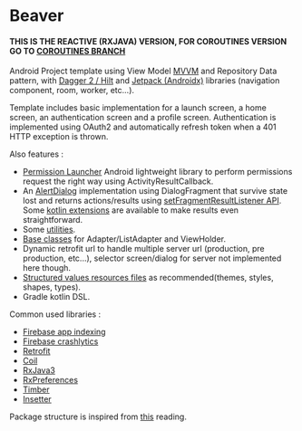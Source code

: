 # Beaver

#### THIS IS THE REACTIVE (RXJAVA) VERSION, FOR COROUTINES VERSION GO TO [COROUTINES BRANCH](https://github.com/SamYStudiO/Beaver/tree/coroutines)

Android Project template using View Model [MVVM](https://developer.android.com/topic/libraries/architecture/index.html) and Repository Data pattern, with [Dagger 2 / Hilt](https://github.com/google/dagger) and [Jetpack (Androidx)](https://developer.android.com/jetpack/) libraries (navigation component, room, worker, etc...).

Template includes basic implementation for a launch screen, a home screen, an authentication screen and a profile screen.
Authentication is implemented using OAuth2 and automatically refresh token when a 401 HTTP exception is thrown.

Also features :
- [Permission Launcher](https://github.com/SamYStudiO/PermissionLauncher) Android lightweight library to perform permissions request the right way using ActivityResultCallback.
- An [AlertDialog](https://github.com/SamYStudiO/Beaver/blob/master/app/src/main/kotlin/net/samystudio/beaver/ui/common/dialog/AlertDialog.kt) implementation using DialogFragment that survive state lost and returns actions/results using [setFragmentResultListener API](https://developer.android.com/guide/fragments/communicate#fragment-result). Some [kotlin extensions](https://github.com/SamYStudiO/Beaver/blob/master/app/src/main/kotlin/net/samystudio/beaver/ui/common/dialog/AlertDialog.kt#L568) are available to make results even straightforward.
- Some [utilities](https://github.com/SamYStudiO/Beaver/tree/master/app/src/main/kotlin/net/samystudio/beaver/util).
- [Base classes](https://github.com/SamYStudiO/Beaver/tree/master/app/src/main/kotlin/net/samystudio/beaver/ui/base/adapter) for Adapter/ListAdapter and ViewHolder.
- Dynamic retrofit url to handle multiple server url (production, pre production, etc...), selector screen/dialog for server not implemented here though.
- [Structured values resources files](https://github.com/SamYStudiO/Beaver/tree/master/app/src/main/res/values) as recommended(themes, styles, shapes, types).
- Gradle kotlin DSL.

Common used libraries :
- [Firebase app indexing](https://firebase.google.com/docs/app-indexing/)
- [Firebase crashlytics](https://firebase.google.com/docs/crashlytics/)
- [Retrofit](https://github.com/square/retrofit)
- [Coil](https://github.com/coil-kt/coil)
- [RxJava3](https://github.com/ReactiveX/RxJava)
- [RxPreferences](https://github.com/f2prateek/rx-preferences)
- [Timber](https://github.com/JakeWharton/timber)
- [Insetter](https://github.com/chrisbanes/insetter)

Package structure is inspired from [this](https://overflow.buffer.com/2016/09/26/android-rethinking-package-structure/) reading.